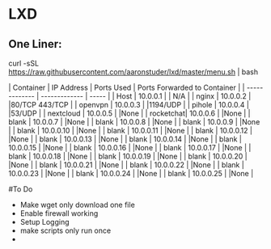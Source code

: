 # LXD

## One Liner:

curl -sSL https://raw.githubusercontent.com/aaronstuder/lxd/master/menu.sh | bash

| Container | IP Address | Ports Used | Ports Forwarded to Container |
| ------------- | ------------- | ----- |
| Host      | 10.0.0.1  | | N/A |
| nginx     | 10.0.0.2  | |80/TCP 443/TCP |
| openvpn   | 10.0.0.3  | |1194/UDP |
| pihole    | 10.0.0.4  | |53/UDP |
| nextcloud | 10.0.0.5  | |None |
| rocketchat| 10.0.0.6  | |None |
| blank     | 10.0.0.7  | |None |
| blank     | 10.0.0.8  | |None |
| blank     | 10.0.0.9  | |None |
| blank     | 10.0.0.10 | |None |
| blank     | 10.0.0.11 | |None |
| blank     | 10.0.0.12 | |None |
| blank     | 10.0.0.13 | |None |
| blank     | 10.0.0.14 | |None |
| blank     | 10.0.0.15 | |None |
| blank     | 10.0.0.16 | |None |
| blank     | 10.0.0.17 | |None |
| blank     | 10.0.0.18 | |None |
| blank     | 10.0.0.19 | |None |
| blank     | 10.0.0.20 | |None |
| blank     | 10.0.0.21 | |None |
| blank     | 10.0.0.22 | |None |
| blank     | 10.0.0.23 | |None |
| blank     | 10.0.0.24 | |None |
| blank     | 10.0.0.25 | |None |


#To Do
- Make wget only download one file
- Enable firewall working
- Setup Logging
- make scripts only run once
- 
